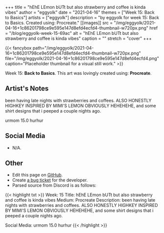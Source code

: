+++
title =       "hEhE LEmon bUTt but also strawberry and coffee is kinda vibes"
author =      "eggyolk"
date =        "2021-04-16"
themes =      ["Week 15: Back to Basics"]
artists =     ["eggyolk"]
description = "by eggyolk for week 15: Back to Basics. Created using: Procreate."
[[images]]
      src = "/img/eggyolk/2021-04-16+1c86201798ce9e595e147d8efd4ecfd4-thumbnail-w720px.png"
      href = "/blog/eggyolk-week-15-69ac"
      alt = "hEhE LEmon bUTt but also strawberry and coffee is kinda vibes"
      caption = ""
      stretch = "cover"
+++

{{< fancybox path="/img/eggyolk/2021-04-16+1c86201798ce9e595e147d8efd4ecfd4-thumbnail-w720px.png" file="/img/eggyolk/2021-04-16+1c86201798ce9e595e147d8efd4ecfd4.png" caption="Placeholder thumbnail for a visual still work." >}}


Week 15: **Back to Basics**. This art was lovingly created using: **Procreate**.

## Artist's Notes

been having late nights with strawberries and coffees. ALSO HONESTLY HIGHKEY INSPIRED BY MIMI'S LEMON OBVIOUSLY HEHEHEHE, and some shirt designs that i peeped a couple nights ago.

urmom 15.0 hurhur

## Social Media

- N/A.

## Other

- Edit this page on [GitHub](https://github.com/teaminkling/web-refresh/edit/main/content/blog/eggyolk-week-15-69ac.md).
- Create [a bug ticket](https://github.com/teaminkling/web-refresh/issues/new?assignees=&labels=bug&template=problem-report.md&title=) for the developer.
- Parsed source from Discord is as follows:

{{< highlight txt >}}
Week: 15
Title: hEhE LEmon bUTt but also strawberry and coffee is kinda vibes 
Medium: Procreate
Description: been having late nights with strawberries and coffees. ALSO HONESTLY HIGHKEY INSPIRED BY MIMI'S LEMON OBVIOUSLY HEHEHEHE, and some shirt designs that i peeped a couple nights ago.

Social Media: urmom 15.0 hurhur
{{< /highlight >}}